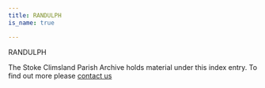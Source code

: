 ```yaml
---
title: RANDULPH
is_name: true

---
```


RANDULPH


The Stoke Climsland Parish Archive holds material under this index entry. To find out more please [contact us](/contact/)
